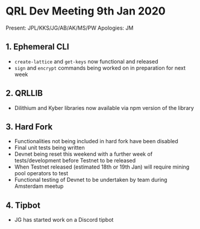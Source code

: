 # QRL Dev Meeting 9th Jan 2020

Present: JPL/KKS/JG/AB/AK/MS/PW
Apologies: JM

## 1. Ephemeral CLI

- `create-lattice` and `get-keys` now functional and released
- `sign` and `encrypt` commands being worked on in preparation for next week

## 2. QRLLIB

- Dilithium and Kyber libraries now available via npm version of the library

## 3. Hard Fork

- Functionalities not being included in hard fork have been disabled
- Final unit tests being written 
- Devnet being reset this weekend with a further week of tests/development before Testnet to be released
- When Testnet released (estimated 18th or 19th Jan) will require mining pool operators to test
- Functional testing of Devnet to be undertaken by team during Amsterdam meetup

## 4. Tipbot

- JG has started work on a Discord tipbot

